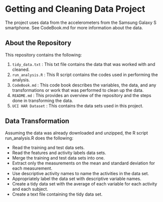 # Getting and Cleaning Data Project

The project uses data from the accelerometers from the Samsung Galaxy S smartphone. See CodeBook.md for more information about the data.

## About the Repository

This repository contains the following:
1. `tidy_data.txt` : This txt file contains the data that was worked with and cleaned.
2. `run_analysis.R` : This R script contains the codes used in performing the analysis.
3. `CodeBook.md` : This code book describes the variables, the data, and any transformations or work that was performed to clean up the data.
4. `README.md` : This provides an overview of the repository and the steps done in transforming the data.
5. `UCI HAR Dataset` : This contains the data sets used in this project.

## Data Transformation

Assuming the data was already downloaded and unzipped, the R script run_analysis.R does the following:
* Read the training and test data sets.
* Read the features and activity labels data sets.
* Merge the training and test data sets into one.
* Extract only the measurements on the mean and standard deviation for each measurement.
* Use descriptive activity names to name the activities in the data set.
* Appropriately label the data set with descriptive variable names.
* Create a tidy data set with the average of each variable for each activity and each subject.
* Create a text file containing the tidy data set.
